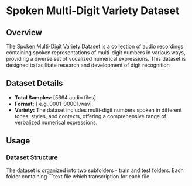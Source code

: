# Spoken Multi-Digit Variety Dataset

## Overview

The Spoken Multi-Digit Variety Dataset is a collection of audio recordings containing spoken representations of multi-digit numbers in various ways, providing a diverse set of vocalized numerical expressions. This dataset is designed to facilitate research and development of digit recognition
## Dataset Details

- **Total Samples:** [5664 audio files]
- **Format:** [ e.g.,0001-00001.wav]
- **Variety:** The dataset includes multi-digit numbers spoken in different tones, styles, and contexts, offering a comprehensive range of verbalized numerical expressions.

## Usage


### Dataset Structure

The dataset is organized into two subfolders - train and test folders. Each folder containing ```text file which transcription for each file.  

